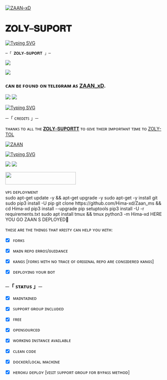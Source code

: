 [![ZAAN–xD](https://telegra.ph//file/62a42f8aeb8d6005a8796.jpg)](https://t.me/zoly_suport)

# 𝐙𝐎𝐋𝐘–𝐒𝐔𝐏𝐎𝐑𝐓

[![Typing SVG](https://readme-typing-svg.herokuapp.com/?lines=WELCOME+TO+ZAAN+SUPPORT+BOT+REPO)](https://t.me/zoly_tolbot)

<p align="center">

    ─「 𝐙𝐎𝐋𝐘–𝐒𝐔𝐏𝐎𝐑𝐓 」─

</p>

</h3>

<p align="center">

<a href="https://t.me/zoly_suport"><img src="https://img.shields.io/badge/-Support%20Group-blue.svg?style=for-the-badge&logo=Telegram"></a>

</p>

<p align="center">

<a href="https://t.me/zoly_suportt"><img src="https://img.shields.io/badge/-Support%20Channel-blue.svg?style=for-the-badge&logo=Telegram"></a>

</p>

### ᴄᴀɴ ʙᴇ ꜰᴏᴜɴᴅ ᴏɴ ᴛᴇʟᴇɢʀᴀᴍ ᴀꜱ [ZAAN_xD](https://t.me/zoly_tolbot).

<img src="https://user-images.githubusercontent.com/73097560/115834477-dbab4500-a447-11eb-908a-139a6edaec5c.gif"> <img src="https://user-images.githubusercontent.com/73097560/115834477-dbab4500-a447-11eb-908a-139a6edaec5c.gif">

[![Typing SVG](https://readme-typing-svg.herokuapp.com/?lines=PLEASE+JOIN+THE+MY+GROUP+CHANNEL)](https://t.me/zoly_suport)

─「 ᴄʀᴇᴅɪᴛꜱ 」─ 

ᴛʜᴀɴᴋꜱ ᴛᴏ ᴀʟʟ ᴛʜᴇ [𝐙𝐎𝐋𝐘–𝐒𝐔𝐏𝐎𝐑𝐓𝐓](https://t.me/zoly_suportt) ᴛᴏ ɢɪᴠᴇ ᴛʜᴇɪʀ ɪᴍᴘᴏʀᴛᴀɴᴛ ᴛɪᴍᴇ ᴛᴏ [ZOLY-TOL](https://t.me/zoly_tolbot)

[![ZAAN](https://telegra.ph//file/4470327512c7ba685aef3.jpg)](https://t.me/zoly_suportt)

[![Typing SVG](https://readme-typing-svg.herokuapp.com/?lines=MY+YOUTUBE+CHANNEL+SUBSCRIB)](https://youtube.com/@zaan_xD)

<img src="https://user-images.githubusercontent.com/73097560/115834477-dbab4500-a447-11eb-908a-139a6edaec5c.gif"> <img src="https://user-images.githubusercontent.com/73097560/115834477-dbab4500-a447-11eb-908a-139a6edaec5c.gif">

</details> 

<p align="left"><a href="https://heroku.com/deploy?template=https://github.com/Hima-xd/Zaan_ms"> <img src="https://img.shields.io/badge/Deploy%20To%20Heroku-black?style=for-the-badge&logo=heroku" width="220" height="38.45"/></a></p>

	


</details>
          <summary> ᴠᴘꜱ ᴅᴇᴘʟᴏʏᴍᴇɴᴛ </summary>
sudo apt-get update -y && apt-get upgrade -y
sudo apt-get -y install git
sudo pip3 install -U pip
git clone https://github.com/Hima-xd/Zaan_ms && cd Hima-xd
pip3 install --upgrade pip setuptools
pip3 install -U -r requirements.txt	
sudo apt install tmux && tmux
 python3 -m Hima-xd      
HERE YOU GO ZAAN S DEPLOYED🥀
           </details>











	




	
	
	
	
	

ᴛʜᴇꜱᴇ ᴀʀᴇ ᴛʜᴇ ᴛʜɪɴɢꜱ ᴛʜᴀᴛ ᴋʀɪꜱᴛʏ ᴄᴀɴ ʜᴇʟᴘ ʏᴏᴜ ᴡɪᴛʜ:

+ [x] ꜰᴏʀᴋꜱ

+ [x] ᴍᴀɪɴ ʀᴇᴘᴏ ᴇʀʀᴏꜱ/ɢᴜɪᴅᴀɴᴄᴇ

+ [x] ᴋᴀɴɢꜱ [ꜰᴏʀᴋꜱ ᴡɪᴛʜ ɴᴏ ᴛʀᴀᴄᴇ ᴏꜰ ᴏʀɪɢɪɴᴀʟ ʀᴇᴘᴏ ᴀʀᴇ ᴄᴏɴꜱɪᴅᴇʀᴇᴅ ᴋᴀɴɢꜱ]

+ [x] ᴅᴇᴘʟᴏʏɪɴɢ ʏᴏᴜʀ ʙᴏᴛ	

	

###      ─「 ꜱᴛᴀᴛᴜꜱ 」─

+ [x] ᴍᴀɪɴᴛᴀɪɴᴇᴅ

+ [x] ꜱᴜᴘᴘᴏʀᴛ ɢʀᴏᴜᴘ ɪɴᴄʟᴜᴅᴇᴅ

+ [x] ꜰʀᴇᴇ

+ [x] ᴏᴘᴇɴꜱᴏᴜʀᴄᴇᴅ

+ [x] ᴡᴏʀᴋɪɴɢ ɪɴꜱᴛᴀɴᴄᴇ ᴀᴠᴀɪʟᴀʙʟᴇ

+ [x] ᴄʟᴇᴀɴ ᴄᴏᴅᴇ

+ [x] ᴅᴏᴄᴋᴇʀ/ʟᴏᴄᴀʟ ᴍᴀᴄʜɪɴᴇ

+ [x] ʜᴇʀᴏᴋᴜ ᴅᴇᴘʟᴏʏ [ᴠɪꜱɪᴛ ꜱᴜᴘᴘᴏʀᴛ ɢʀᴏᴜᴘ ꜰᴏʀ ʙʏᴘᴀꜱꜱ ᴍᴇᴛʜᴏᴅ]



















































































